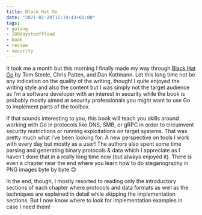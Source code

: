 ```yaml
---
title: Black Hat Go
date: "2021-02-28T15:19:43+01:00"
tags:
- golang
- 100daystooffload
- book
- review
- security
---
```


It took me a month but this morning I finally made my way through [Black Hat Go](https://nostarch.com/blackhatgo) by Tom Steele, Chris Patten, and Dan Kottmann. Let this long time not be any indication on the quality of the writing, though! I quite enjoyed the writing style and also the content but I was simply not the target audience as I’m a software developer with an interest in security while the book is probably mostly aimed at security professionals you might want to use Go to implement parts of the toolbox.

If that sounds interesting to you, this book will teach you skills around working with Go in protocols like DNS, SMB, or gRPC in order to circumvent security restrictions or running exploitations on target systems. That was pretty much what I’ve been looking for: A new perspective on tools I work with every day but mostly as a user! The authors also spent some time parsing and generating binary protocols & data which I appreciate as I haven’t done that in a really long time now (but always enjoyed it). There is even a chapter near the end where you learn how to do steganography in PNG images byte by byte 😍

In the end, though, I mostly resorted to reading only the introductory sections of each chapter where protocols and data formats as well as the techniques are explained in detail while skipping the implementation sections. But I now know where to look for implementation examples in case I need them!
